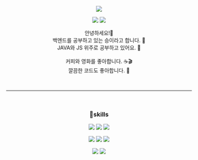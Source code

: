 <div align="center">

  <p>
    <img src="https://capsule-render.vercel.app/api?type=waving&color=6E2FC7&height=300&section=header&text=Hellowwww!%20&fontSize=80&fontAlignY=43&animation=fadeIn&fontColor=fff"/>
  </p>

  <p>
    <a href="https://2seung.tistory.com/" target="_blank"><img src="https://img.shields.io/badge/BLOG-DD0B78?style=flat-square&logo=GitHub%20Sponsors&logoColor=white"/></a>
    <a href="mailto:hsend0326@naver.com" target="_blank"><img src="https://img.shields.io/badge/MAIL-EA4335?style=flat-square&logo=Gmail&logoColor=white"/></a>
  </p>

  <p>
    안녕하세요!👋 <br>
    백엔드를 공부하고 있는 승이라고 합니다. 🙋 <br>
    JAVA와 JS 위주로 공부하고 있어요. 📝 <br>
    <br>
    커피와 영화를 좋아합니다. ☕🎬 <br>
    깔끔한 코드도 좋아합니다. 🧹 <br>
  </p>

  <br>

  ___

  <br>

  ### 🔫skills
  <p>
    <img src="https://img.shields.io/badge/Node.js-339933?style=flat-square&logo=Node.js&logoColor=white"/>
    <img src="https://img.shields.io/badge/Java-007396?style=flat-square&logo=Java&logoColor=white"/>
    <img src="https://img.shields.io/badge/Spring-6DB33F?style=flat-square&logo=Spring&logoColor=white"/>
  </p>

  <p>
    <img src="https://img.shields.io/badge/JavaScript-F7DF1E?style=flat-square&logo=JavaScript&logoColor=white"/>
    <img src="https://img.shields.io/badge/HTML-E34F26?style=flat-square&logo=HTML&logoColor=white"/>
    <img src="https://img.shields.io/badge/CSS-1572B6?style=flat-square&logo=CSS&logoColor=white"/>
  </p>

  <p>
    <img src="https://img.shields.io/badge/MariaDB-003545?style=flat-square&logo=MariaDB&logoColor=white"/>
    <img src="https://img.shields.io/badge/MySQL-4479A1?style=flat-square&logo=MySQL&logoColor=white"/>
  </p>

</div>
